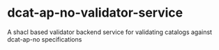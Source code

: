 # dcat-ap-no-validator-service
A shacl based validator backend  service for validating catalogs against dcat-ap-no specifications
